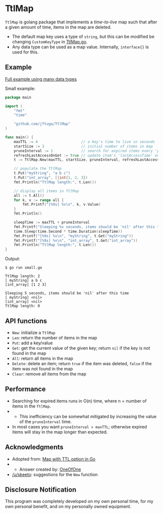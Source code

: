 # TtlMap

`TtlMap` is golang package that implements a *time-to-live* map such that after a given amount of time, items in the map are deleted.
* The default map key uses a type of `string`, but this can be modified be changing `CustomKeyType` in [TtlMap.go](TtlMap.go).
* Any data type can be used as a map value. Internally, `interface{}` is used for this.

## Example

[Full example using many data types](example/example.go)

Small example:

```go
package main

import (
	"fmt"
	"time"

	"github.com/jftuga/TtlMap"
)

func main() {
	maxTTL := 4                    // a key's time to live in seconds
	startSize := 3                 // initial number of items in map
	pruneInterval := 1             // search for expired items every 'pruneInterval' seconds
	refreshLastAccessOnGet := true // update item's 'lastAccessTime' on a .Get()
	t := TtlMap.New(maxTTL, startSize, pruneInterval, refreshLastAccessOnGet)

	// populate the TtlMap
	t.Put("myString", "a b c")
	t.Put("int_array", []int{1, 2, 3})
	fmt.Println("TtlMap length:", t.Len())

	// display all items in TtlMap
	all := t.All()
	for k, v := range all {
		fmt.Printf("[%9s] %v\n", k, v.Value)
	}
	fmt.Println()

	sleepTime := maxTTL + pruneInterval
	fmt.Printf("Sleeping %v seconds, items should be 'nil' after this time\n", sleepTime)
	time.Sleep(time.Second * time.Duration(sleepTime))
	fmt.Printf("[%9s] %v\n", "myString", t.Get("myString"))
	fmt.Printf("[%9s] %v\n", "int_array", t.Get("int_array"))
	fmt.Println("TtlMap length:", t.Len())
}
```

Output:

```
$ go run small.go

TtlMap length: 2
[ myString] a b c
[int_array] [1 2 3]

Sleeping 5 seconds, items should be 'nil' after this time
[ myString] <nil>
[int_array] <nil>
TtlMap length: 0
```

## API functions
* `New`: initialize a `TtlMap`
* `Len`: return the number of items in the map
* `Put`: add a key/value
* `Get`: get the current value of the given key; return `nil` if the key is not found in the map
* `All`: return all items in the map
* `Delete`: delete an item; return `true` if the item was deleted, `false` if the item was not found in the map
* `Clear`: remove all items from the map

## Performance
* Searching for expired items runs in O(n) time, where n = number of items in the `TtlMap`.
* * This inefficiency can be somewhat mitigated by increasing the value of the `pruneInterval` time.
* In most cases you want `pruneInterval > maxTTL`; otherwise expired items will stay in the map longer than expected.

## Acknowledgments
* Adopted from: [Map with TTL option in Go](https://stackoverflow.com/a/25487392/452281)
* * Answer created by: [OneOfOne](https://stackoverflow.com/users/145587/oneofone)
* [/u/skeeto](https://old.reddit.com/user/skeeto): suggestions for the `New` function

## Disclosure Notification

This program was completely developed on my own personal time, for my own personal benefit, and on my personally owned equipment.
